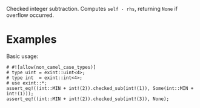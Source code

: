 Checked integer subtraction. Computes `self - rhs`,
returning `None` if overflow occurred.

# Examples

Basic usage:

```
# #![allow(non_camel_case_types)]
# type uint = exint::uint<4>;
# type int  = exint::int<4>;
# use exint::*;
assert_eq!((int::MIN + int!(2)).checked_sub(int!(1)), Some(int::MIN + int!(1)));
assert_eq!((int::MIN + int!(2)).checked_sub(int!(3)), None);
```
